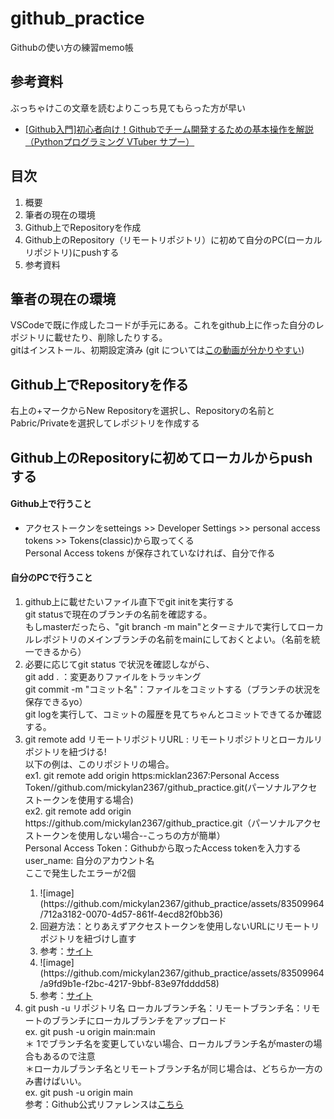 # github_practice
Githubの使い方の練習memo帳

## 参考資料
ぶっちゃけこの文章を読むよりこっち見てもらった方が早い
<ul>
  <li>
    <a href = "https://youtu.be/6SLMB7BPG9E">[Github入門]初心者向け！Githubでチーム開発するための基本操作を解説（Pythonプログラミング VTuber サプー）</a>
  </li>
</ul>

## 目次
  <ol>
    <li>概要</li>
    <li>筆者の現在の環境</li>
    <li>Github上でRepositoryを作成</li>
    <li>Github上のRepository（リモートリポジトリ）に初めて自分のPC(ローカルリポジトリ)にpushする</li>
    <li>参考資料</li>
  </ol>

## 筆者の現在の環境
VSCodeで既に作成したコードが手元にある。これをgithub上に作った自分のレポジトリに載せたり、削除したりする。
<br>gitはインストール、初期設定済み (git については<a href="https://youtu.be/6SLMB7BPG9E">この動画が分かりやすい</a>)

## Github上でRepositoryを作る
右上の+マークからNew Repositoryを選択し、Repositoryの名前とPabric/Privateを選択してレポジトリを作成する

## Github上のRepositoryに初めてローカルからpushする
  #### Github上で行うこと
  <ul>
    <li>
      アクセストークンをsetteings >> Developer Settings >> personal access tokens >> Tokens(classic)から取ってくる
      <br>Personal Access tokens が保存されていなければ、自分で作る
    </li>
  </ul>
  
  #### 自分のPCで行うこと
  <ol>
    <li>
      github上に載せたいファイル直下でgit initを実行する
      <br> git statusで現在のブランチの名前を確認する。
      <br> もしmasterだったら、"git branch -m main"とターミナルで実行してローカルレポジトリのメインブランチの名前をmainにしておくとよい。（名前を統一できるから） 
    </li>
    <li>
      必要に応じてgit status で状況を確認しながら、
      <br> git add . ：変更ありファイルをトラッキング
      <br> git commit -m "コミット名"：ファイルをコミットする（ブランチの状況を保存できるyo）
      <br> git logを実行して、コミットの履歴を見てちゃんとコミットできてるか確認する。
    </li>
    <li>
      git remote add リモートリポジトリURL : リモートリポジトリとローカルリポジトリを紐づける!
      <br> 以下の例は、このリポジトリの場合。
      <br> ex1. git remote add origin https:micklan2367:Personal Access Token//github.com/mickylan2367/github_practice.git(パーソナルアクセストークンを使用する場合)
      <br> ex2. git remote add origin https://github.com/mickylan2367/github_practice.git（パーソナルアクセストークンを使用しない場合--こっちの方が簡単）
      <br> Personal Access Token：Githubから取ったAccess tokenを入力する
      <br> user_name: 自分のアカウント名
      <section>
        ここで発生したエラーが2個
        <ol>
          <li>![image](https://github.com/mickylan2367/github_practice/assets/83509964/712a3182-0070-4d57-861f-4ecd82f0bb36)</li>
          <li>回避方法：とりあえずアクセストークンを使用しないURLにリモートリポジトリを紐づけし直す</li>
          <li>参考：<a href="https://stacktuts.com/how-to-fix-git-error-please-make-sure-you-have-the-correct-access-rights-and-the-repository-exists">サイト</a></li>
          <li>![image](https://github.com/mickylan2367/github_practice/assets/83509964/a9fd9b1e-f2bc-4217-9bbf-83e97fdddd58)</li>
          <li>参考：<a href="https://qiita.com/mei28/items/85bc881ac1f26332ac15">サイト</a></li>
        </ol>
      </section>
    </li>
    <li>
      git push -u リポジトリ名 ローカルブランチ名：リモートブランチ名：リモートのブランチにローカルブランチをアップロード
      <br> ex. git push -u origin main:main
      <br> ＊ 1でブランチ名を変更していない場合、ローカルブランチ名がmasterの場合もあるので注意
      <br> ＊ローカルブランチ名とリモートブランチ名が同じ場合は、どちらか一方のみ書けばいい。
      <br> ex. git push -u origin main
      <br> 参考：Github公式リファレンスは<a href ="https://docs.github.com/ja/get-started/using-git/pushing-commits-to-a-remote-repository">こちら</a>
    </li>
  </ol>
